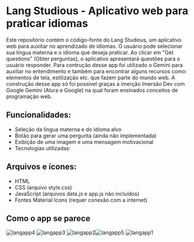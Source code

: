 # Lang Studious - Aplicativo web para praticar idiomas

Este repositório contém o código-fonte do Lang Studious, um aplicativo web para auxiliar no aprendizado de idiomas. O usuário pode selecionar sua língua materna e o idioma que deseja praticar. Ao clicar em "Get questions" (Obter perguntas), o aplicativo apresentará questões para o usuário responder. Para contrução desse app foi utilizado o Gemini para auxiliar no entendimento e também para encontrar alguns recursos como: elementos de tela, estilização etc. que fazem parte do mundo web. A construção desse app só foi possível graças a imerção Imersão Dev com Google Gemini (Alura e Google) na qual foram ensinados conceitos de programação web.

## Funcionalidades:

- Seleção da língua materna e do idioma alvo
- Botão para gerar uma pergunta (ainda não implementada)
- Exibição de uma imagem e uma mensagem motivacional
- Tecnologias utilizadas:

## Arquivos e ícones:

- HTML
- CSS (arquivo style.css)
- JavaScript (arquivos data.js e app.js não incluídos)
- Fontes Material Icons (requer conexão com a internet)

## Como o app se parece

![langapp4](https://github.com/user-attachments/assets/fd8697e6-52c6-45ee-8c7b-f46d3da2e998)
![langapp3](https://github.com/user-attachments/assets/23dc4f16-8fea-4bc8-bb38-c9528d3675d1)
![langapp2](https://github.com/user-attachments/assets/f2793e96-2b56-419d-9117-ec86d475cfb5)![langapp5](https://github.com/user-attachments/assets/ac832d59-99fa-468d-bb6b-31dc2e41b331)
![langapp1](https://github.com/user-attachments/assets/28e28679-964a-4137-b837-58f1d044a750)
